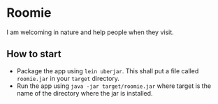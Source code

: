 # Roomie

I am welcoming in nature and help people when they visit.

## How to start
- Package the app using `lein uberjar`. This shall put a file called
  `roomie.jar` in your `target` directory.
- Run the app using `java -jar target/roomie.jar` where target is the
  name of the directory where the jar is installed.
